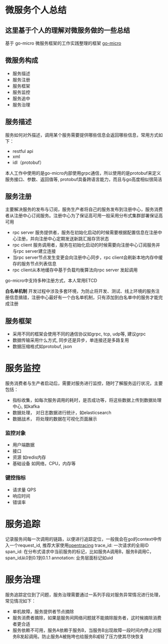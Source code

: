 # 微服务个人总结

## 这里基于个人的理解对微服务做的一些总结

基于 go-micro 微服务框架的工作实践整理的框架 [go-micro](https://github.com/w1991668899/go-micro)

## 微服务构成
 - 服务描述
 - 服务注册
 - 服务框架
 - 服务监控
 - 服务追中
 - 服务治理
 
## 服务描述

服务如何对外描述，调用某个服务需要提供哪些信息会返回哪些信息，常用方式如下：

 - restful api 
 - xml
 - idl（protobuf）
 
本人工作中使用的是go-micro内部使用grpc通信，所以使用的是protobuf来定义服务接口、参数、返回值等, protobuf具备跨语言能力，而且与go高度相似很简洁

## 服务注册

主要解决服务的发布与订阅，服务生产者将自己的服务发布到注册中心，服务消费者从注册中心订阅服务。注册中心为了保证高可用一般采用分布式集群部署保证高可用

- rpc server 服务提供者，服务在初始化启动的时候需要根据配置信息在注册中心注册，并向注册中心定期发送新跳汇报存货状态
- rpc client 服务调用者，服务在初始化启动的时候需要向注册中心订阅服务并与rpc server建立连接
- 当rpc server节点发生变更会向注册中心同步，rpc client会刷新本地内存中缓存的服务节点列表信息
- rpc client从本地缓存中基于负载均衡算法向rpc server 发起调用

go-micro中支持多种注册方式，本人常用ETCD

**白名单机制**
开发过程中涉及多套环境，为防止将开发、测试、线上环境的服务注册信息搞错，注册中心最好有一个白名单机制，只有添加到白名单中的服务才能完成注册

## 服务框架

- 采用不同的框架会使用不同的通信协议如grpc, tcp, udp等, 建议grpc
- 数据传输采用什么方式, 同步还是异步，单连接还是多路复用
- 数据压缩格式如protobuf, json

# 服务监控

服务消费者与生产者启动后，需要对服务进行监控，随时了解服务运行状况，主要包括：

- 指标收集，如每次服务调用的耗时，是否成功等，将这些数据上传到数据处理中心, 如kafka
- 数据处理， 对日志数据进行统计，如elasticsearch
- 数据战术， 将处理的数据在可视化页面展示

### 监控对象
- 用户端数据
- 接口
- 资源 如redis内存
- 基础设备 如网络，CPU，内存等

### 键控指标
- 请求量 QPS
- 响应时间
- 错误率

# 服务追踪

记录服务间每一次调用的链路，以便进行追踪定位，一般我会在go的context中传入一个request_id, 推荐大家使用[opentracing](https://github.com/opentracing/opentracing-go)
trace_id: 一次请求的全局ID
span_id: 在分布式请求中当前服务的标记，比如服务A调用B，服务B调用C， span_id从0到0.1到0.1.1
annotation: 业务层面标记如uid

# 服务治理

服务追踪定位到了问题，服务治理需要通过一系列手段对服务异常情况进行处理，常见情况如下：

- 单机故障，服务提供者节点摘除
- 服务消费者摘除，如果是服务间网络问题就不能摘除服务者，这时候摘除消费者更合适
- 服务依赖不可用，服务A依赖于服务B，当服务B出现故障一段时间内停止对服务B发起调用。防止服务A被拖垮也给服务B减轻了压力使其尽快恢复








 
 